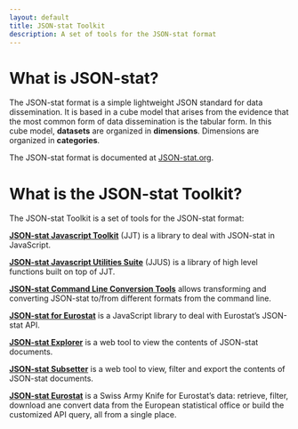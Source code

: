 ```yaml
---
layout: default
title: JSON-stat Toolkit
description: A set of tools for the JSON-stat format
---
```


# What is JSON-stat?

The JSON-stat format is a simple lightweight JSON standard for data dissemination. It is based in a cube model that arises from the evidence that the most common form of data dissemination is the tabular form. In this cube model, **datasets** are organized in **dimensions**. Dimensions are organized in **categories**.

The JSON-stat format is documented at [JSON-stat.org](https://json-stat.org/format/).

# What is the JSON-stat Toolkit?

The JSON-stat Toolkit is a set of tools for the JSON-stat format:

**[JSON-stat Javascript Toolkit](https://www.npmjs.com/package/jsonstat-toolkit)** (JJT) is a library to deal with JSON-stat in JavaScript.

**[JSON-stat Javascript Utilities Suite](https://www.npmjs.com/package/jsonstat-suite)** (JJUS) is a library of high level functions built on top of JJT.

**[JSON-stat Command Line Conversion Tools](https://www.npmjs.com/package/jsonstat-conv)** allows transforming and converting JSON-stat to/from different formats from the command line.

**[JSON-stat for Eurostat](https://www.npmjs.com/package/jsonstat-euro)** is a JavaScript library to deal with Eurostat’s JSON-stat API.

**[JSON-stat Explorer](https://jsonstat.com/explorer/)** is a web tool to view the contents of JSON-stat documents.

**[JSON-stat Subsetter](https://jsonstat.com/subsetter/)** is a web tool to view, filter and export the contents of JSON-stat documents.

**[JSON-stat Eurostat](https://jsonstat.com/eurostat/)** is a Swiss Army Knife for Eurostat’s data: retrieve, filter, download ane convert data from the European statistical office or build the customized API query, all from a single place.

